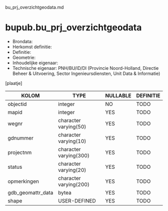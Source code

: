 bu_prj_overzichtgeodata.md

# bupub.bu_prj_overzichtgeodata


* Brondata: 
* Herkomst definitie: 
* Definitie: 
* Geometrie: 
* Inhoudelijke eigenaar: 
* Technische eigenaar: PNH/BU/ID/DI (Provincie Noord-Holland, Directie Beheer & Uitvoering, Sector Ingenieursdiensten, Unit Data & Informatie)

[plaatje]


|KOLOM                            |TYPE                       |NULLABLE|DEFINITIE|
|------                           |----                       |-----   |-----    |
|objectid                         |integer                    |NO      |TODO|
|mapid                            |integer                    |YES     |TODO|
|wegnr                            |character varying(50)      |YES     |TODO|
|gdnummer                         |character varying(10)      |YES     |TODO|
|projectnm                        |character varying(300)     |YES     |TODO|
|status                           |character varying(20)      |YES     |TODO|
|opmerkingen                      |character varying(200)     |YES     |TODO|
|gdb_geomattr_data                |bytea                      |YES     |TODO|
|shape                            |USER-DEFINED               |YES     |TODO|
